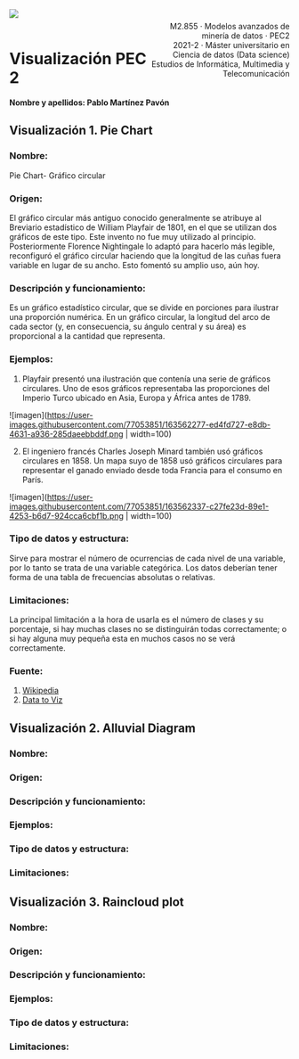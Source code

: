 <div style="width: 100%; clear: both;">
<div style="float: left; width: 50%;">
<img src="http://www.uoc.edu/portal/_resources/common/imatges/marca_UOC/UOC_Masterbrand.jpg", align="left">
</div>
<div style="float: right; width: 50%;">
<p style="margin: 0; padding-top: 22px; text-align:right;">M2.855 · Modelos avanzados de minería de datos · PEC2</p>
<p style="margin: 0; text-align:right;">2021-2 · Máster universitario en Ciencia de datos (Data science)</p>
<p style="margin: 0; text-align:right; padding-button: 100px;">Estudios de Informática, Multimedia y Telecomunicación</p>
</div>
</div>
<div style="width:100%;">&nbsp;</div>


# Visualización PEC 2

<div class="alert alert-block alert-info">
<strong>Nombre y apellidos: Pablo Martínez Pavón</strong>
</div>

## Visualización 1. Pie Chart

### Nombre: 
Pie Chart- Gráfico circular

### Origen: 
El gráfico circular más antiguo conocido generalmente se atribuye al Breviario estadístico de William Playfair de 1801, en el que se utilizan dos gráficos de este tipo. Este invento no fue muy utilizado al principio. Posteriormente Florence Nightingale lo adaptó para hacerlo más legible, reconfiguró el gráfico circular haciendo que la longitud de las cuñas fuera variable en lugar de su ancho. Esto fomentó su amplio uso, aún hoy.

### Descripción y funcionamiento: 
Es un gráfico estadístico circular, que se divide en porciones para ilustrar una proporción numérica. En un gráfico circular, la longitud del arco de cada sector (y, en consecuencia, su ángulo central y su área) es proporcional a la cantidad que representa. 

### Ejemplos:
1. Playfair presentó una ilustración que contenía una serie de gráficos circulares. Uno de esos gráficos representaba las proporciones del Imperio Turco ubicado en Asia, Europa y África antes de 1789.

![imagen](https://user-images.githubusercontent.com/77053851/163562277-ed4fd727-e8db-4631-a936-285daeebbddf.png | width=100)

2. El ingeniero francés Charles Joseph Minard también usó gráficos circulares en 1858. Un mapa suyo de 1858 usó gráficos circulares para representar el ganado enviado desde toda Francia para el consumo en París.

![imagen](https://user-images.githubusercontent.com/77053851/163562337-c27fe23d-89e1-4253-b6d7-924cca6cbf1b.png | width=100)

### Tipo de datos y estructura: 
Sirve para mostrar el número de ocurrencias de cada nivel de una variable, por lo tanto se trata de una variable categórica. Los datos deberían tener forma de una tabla de frecuencias absolutas o relativas.

### Limitaciones: 
La principal limitación a la hora de usarla es el número de clases y su porcentaje, si hay muchas clases no se distinguirán todas correctamente; o si hay alguna muy pequeña esta en muchos casos no se verá correctamente.

### Fuente:
1. [Wikipedia](https://en.wikipedia.org/wiki/Pie_chart)
2. [Data to Viz](https://www.data-to-viz.com/caveat/pie.html)

## Visualización 2. Alluvial Diagram

### Nombre:

### Origen:

### Descripción y funcionamiento:

### Ejemplos:

### Tipo de datos y estructura:

### Limitaciones:


## Visualización 3. Raincloud plot

### Nombre:

### Origen:

### Descripción y funcionamiento:

### Ejemplos:

### Tipo de datos y estructura:

### Limitaciones:
